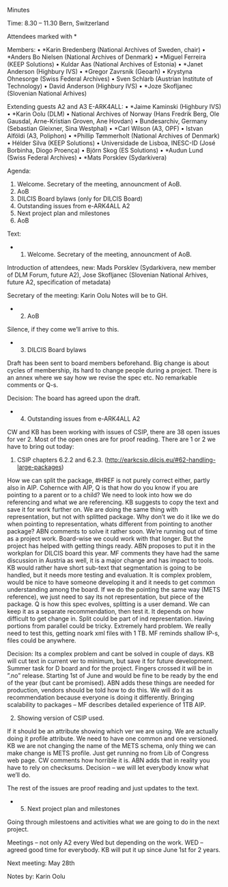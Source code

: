 Minutes

Time: 8.30 – 11.30
Bern, Switzerland

Attendees marked with *

Members: 
•	*Karin Bredenberg (National Archives of Sweden, chair)
•	*Anders Bo Nielsen (National Archives of Denmark)
•	*Miguel Ferreira (KEEP Solutions)
•	Kuldar Aas (National Archives of Estonia)
•	*Janet Anderson (Highbury IVS)
•	*Gregor Zavrsnik (Geoarh)
•	Krystyna Ohnesorge (Swiss Federal Archives)
•	Sven Schlarb (Austrian Institute of Technology)
•	David Anderson (Highbury IVS)
•	*Joze Skofljanec (Slovenian National Arhives)

Extending guests A2 and A3 E-ARK4ALL: 
•	*Jaime Kaminski (Highbury IVS)
•	*Karin Oolu (DLM)
•	National Archives of Norway (Hans Fredrik Berg, Ole Gausdal, Arne-Kristian Groven, Ane Hovdan)
•	Bundesarchiv, Germany (Sebastian Gleixner, Sina Westphal)
•	*Carl Wilson (A3, OPF) 
•	Istvan Alföldi (A3, Poliphon)
•	*Phillip Tømmerholt (National Archives of Denmark)
•	Hélder Silva (KEEP Solutions)
•	Universidade de Lisboa, INESC-ID (José Borbinha, Diogo Proença) 
•	Björn Skog (ES Solutions) 
•	*Audun Lund (Swiss Federal Archives)
•	*Mats Porsklev (Sydarkivera)

Agenda:

1.	Welcome. Secretary of the meeting, announcment of AoB.
2.	AoB
3.	DILCIS Board bylaws (only for DILCIS Board)
4.	Outstanding issues from e-ARK4ALL A2
5.	Next project plan and milestones
6.	AoB

Text: 

- 1.	Welcome. Secretary of the meeting, announcment of AoB.

Introduction of attendees, new: Mads Porsklev (Sydarkivera, new member of DLM Forum, future A2), Jose Skofljanec (Slovenian National Arhives, future A2, specification of metadata)  

Secretary of the meeting: Karin Oolu
Notes will be to GH.

- 2.	AoB

Silence, if they come we’ll arrive to this. 

- 3.	DILCIS Board bylaws 

Draft has been sent to board members beforehand. Big change is about cycles of membership, its hard to change people during a project. There is an annex where we say how we revise the spec etc. No remarkable comments or Q-s.

Decision: The board has agreed upon the draft.

- 4.	Outstanding issues from e-ARK4ALL A2

CW and KB has been working with issues of CSIP, there are 38 open issues for ver 2. Most of the open ones are for proof reading. There are 1 or 2 we have to bring out today: 

1. CSIP chapters 6.2.2 and 6.2.3. (http://earkcsip.dilcis.eu/#62-handling-large-packages) 

How we can split the package, #HREF is not purely correct either, partly also in AIP. Cohernce with AIP, Q is that how do you know if you are pointing to a parent or to a child? We need to look into how we do referencing and what we are referencing. KB suggests to copy the text and save it for work further on. We are doing the same thing with representation, but not with splitted package. Why don’t we do it like we do when pointing to representation, whats different from pointing to another package? ABN comments to solve it rather soon. We’re running out of time as a project work. Board-wise we could work with that longer. But the project has helped with getting things ready. ABN proposes to put it in the workplan for DILCIS board this year. MF comments they have had the same discussion in Austria as well, it is a major change and has impact to tools. KB would rather have short sub-text that segmentation is going to be handled, but it needs more testing and evaluation. It is complex problem, would be nice to have someone developing it and it needs to get common understanding among the board. If we do the pointing the same way (METS reference), we just need to say its not representation, but piece of the package. Q is how this spec evolves, splitting is a user demand. We can keep it as a separate recommendation, then test it. It depends on how difficult to get change in. Split could be part of ind representation. Having portions from parallel could be tricky. Extremely hard problem. We really need to test this, getting noark xml files with 1 TB. MF reminds shallow IP-s, files could be anywhere. 

Decision: Its a complex problem and cant be solved in couple of days. KB will cut text in current ver to minimum, but save it for future development. Summer task for D board and for the project. Fingers crossed it will be in ”.no” release. Starting 1st of June and would be fine to be ready by the end of the year (but cant be promised). 
ABN adds these things are needed for production, vendors should be told how to do this. We will do it as recommendation because everyone is doing it differently. Bringing scalability to packages – MF describes detailed experience of 1TB AIP. 

2. Showing version of CSIP used. 

If it should be an attribute showing which ver we are using. We are actually doing it profile attribute. We need to have one common and one versioned. KB we are not changing the name of the METS schema, only thing we can make change is METS profile. Just get running no from Lib of Congress web page. CW comments how horrible it is. ABN adds that in reality you have to rely on checksums. 
Decision – we will let everybody know what we’ll do. 

The rest of the issues are proof reading and just updates to the text. 

- 5.	Next project plan and milestones

Going through milestoens and activities what we are going to do in the next project. 

Meetings – not only A2 every Wed but depending on the work. WED – agreed good time for everybody. KB will put it up since June 1st for 2 years.  

Next meeting: May 28th

Notes by: Karin Oolu
